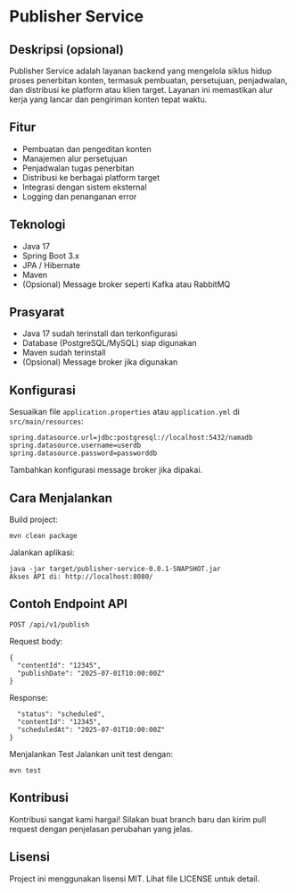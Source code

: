 # Publisher Service

## Deskripsi (opsional)

Publisher Service adalah layanan backend yang mengelola siklus hidup proses penerbitan konten, termasuk pembuatan, persetujuan, penjadwalan, dan distribusi ke platform atau klien target. Layanan ini memastikan alur kerja yang lancar dan pengiriman konten tepat waktu.

## Fitur

- Pembuatan dan pengeditan konten
- Manajemen alur persetujuan
- Penjadwalan tugas penerbitan
- Distribusi ke berbagai platform target
- Integrasi dengan sistem eksternal
- Logging dan penanganan error

## Teknologi

- Java 17
- Spring Boot 3.x
- JPA / Hibernate
- Maven
- (Opsional) Message broker seperti Kafka atau RabbitMQ

## Prasyarat

- Java 17 sudah terinstall dan terkonfigurasi
- Database (PostgreSQL/MySQL) siap digunakan
- Maven sudah terinstall
- (Opsional) Message broker jika digunakan

## Konfigurasi

Sesuaikan file `application.properties` atau `application.yml` di `src/main/resources`:

```properties
spring.datasource.url=jdbc:postgresql://localhost:5432/namadb
spring.datasource.username=userdb
spring.datasource.password=passworddb
```

Tambahkan konfigurasi message broker jika dipakai.

## Cara Menjalankan
Build project:
```
mvn clean package
```
Jalankan aplikasi:
```
java -jar target/publisher-service-0.0.1-SNAPSHOT.jar
Akses API di: http://localhost:8080/
```
## Contoh Endpoint API
```
POST /api/v1/publish
```
Request body:
```
{
  "contentId": "12345",
  "publishDate": "2025-07-01T10:00:00Z"
}
```
Response:

```{
  "status": "scheduled",
  "contentId": "12345",
  "scheduledAt": "2025-07-01T10:00:00Z"
}
```
Menjalankan Test
Jalankan unit test dengan:
```
mvn test
```
## Kontribusi
Kontribusi sangat kami hargai!
Silakan buat branch baru dan kirim pull request dengan penjelasan perubahan yang jelas.

## Lisensi
Project ini menggunakan lisensi MIT.
Lihat file LICENSE untuk detail.

